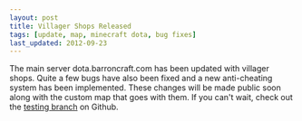 ```yaml
---
layout: post
title: Villager Shops Released
tags: [update, map, minecraft dota, bug fixes]
last_updated: 2012-09-23
---
```


The main server dota.barroncraft.com has been updated with villager shops. Quite a few bugs have also been fixed and a new anti-cheating system has been implemented. These changes will be made public soon along with the custom map that goes with them. If you can't wait, check out the [testing branch](https://github.com/Nullreff/minecraft-dota-config/tree/testing) on Github.
